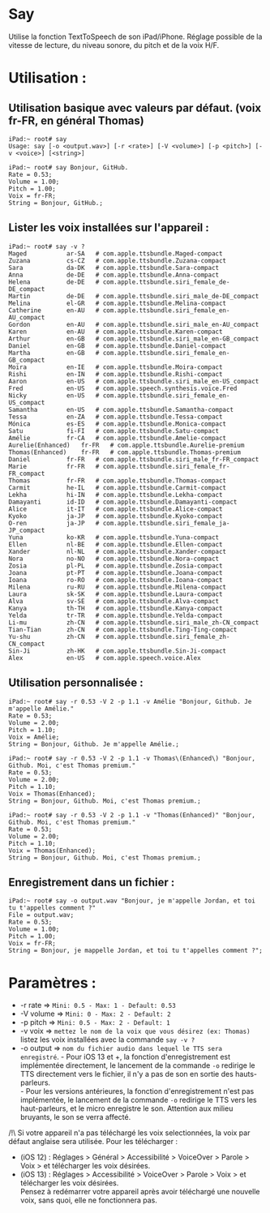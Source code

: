 # Say

Utilise la fonction TextToSpeech de son iPad/iPhone.
Réglage possible de la vitesse de lecture, du niveau sonore, du pitch et de la voix H/F.

# Utilisation :
## Utilisation basique avec valeurs par défaut. (voix fr-FR, en général Thomas)
```
iPad:~ root# say 
Usage: say [-o <output.wav>] [-r <rate>] [-V <volume>] [-p <pitch>] [-v <voice>] [<string>]

iPad:~ root# say Bonjour, GitHub. 
Rate = 0.53;
Volume = 1.00;
Pitch = 1.00;
Voix = fr-FR;
String = Bonjour, GitHub.;
```

## Lister les voix installées sur l'appareil :
```
iPad:~ root# say -v ?
Maged			ar-SA	# com.apple.ttsbundle.Maged-compact
Zuzana			cs-CZ	# com.apple.ttsbundle.Zuzana-compact
Sara			da-DK	# com.apple.ttsbundle.Sara-compact
Anna			de-DE	# com.apple.ttsbundle.Anna-compact
Helena			de-DE	# com.apple.ttsbundle.siri_female_de-DE_compact
Martin			de-DE	# com.apple.ttsbundle.siri_male_de-DE_compact
Melina			el-GR	# com.apple.ttsbundle.Melina-compact
Catherine		en-AU	# com.apple.ttsbundle.siri_female_en-AU_compact
Gordon			en-AU	# com.apple.ttsbundle.siri_male_en-AU_compact
Karen			en-AU	# com.apple.ttsbundle.Karen-compact
Arthur			en-GB	# com.apple.ttsbundle.siri_male_en-GB_compact
Daniel			en-GB	# com.apple.ttsbundle.Daniel-compact
Martha			en-GB	# com.apple.ttsbundle.siri_female_en-GB_compact
Moira			en-IE	# com.apple.ttsbundle.Moira-compact
Rishi			en-IN	# com.apple.ttsbundle.Rishi-compact
Aaron			en-US	# com.apple.ttsbundle.siri_male_en-US_compact
Fred			en-US	# com.apple.speech.synthesis.voice.Fred
Nicky			en-US	# com.apple.ttsbundle.siri_female_en-US_compact
Samantha		en-US	# com.apple.ttsbundle.Samantha-compact
Tessa			en-ZA	# com.apple.ttsbundle.Tessa-compact
Mónica			es-ES	# com.apple.ttsbundle.Monica-compact
Satu			fi-FI	# com.apple.ttsbundle.Satu-compact
Amélie			fr-CA	# com.apple.ttsbundle.Amelie-compact
Aurelie(Enhanced)	fr-FR	# com.apple.ttsbundle.Aurelie-premium
Thomas(Enhanced)	fr-FR	# com.apple.ttsbundle.Thomas-premium
Daniel			fr-FR	# com.apple.ttsbundle.siri_male_fr-FR_compact
Marie			fr-FR	# com.apple.ttsbundle.siri_female_fr-FR_compact
Thomas			fr-FR	# com.apple.ttsbundle.Thomas-compact
Carmit			he-IL	# com.apple.ttsbundle.Carmit-compact
Lekha			hi-IN	# com.apple.ttsbundle.Lekha-compact
Damayanti		id-ID	# com.apple.ttsbundle.Damayanti-compact
Alice			it-IT	# com.apple.ttsbundle.Alice-compact
Kyoko			ja-JP	# com.apple.ttsbundle.Kyoko-compact
O-ren			ja-JP	# com.apple.ttsbundle.siri_female_ja-JP_compact
Yuna			ko-KR	# com.apple.ttsbundle.Yuna-compact
Ellen			nl-BE	# com.apple.ttsbundle.Ellen-compact
Xander			nl-NL	# com.apple.ttsbundle.Xander-compact
Nora			no-NO	# com.apple.ttsbundle.Nora-compact
Zosia			pl-PL	# com.apple.ttsbundle.Zosia-compact
Joana			pt-PT	# com.apple.ttsbundle.Joana-compact
Ioana			ro-RO	# com.apple.ttsbundle.Ioana-compact
Milena			ru-RU	# com.apple.ttsbundle.Milena-compact
Laura			sk-SK	# com.apple.ttsbundle.Laura-compact
Alva			sv-SE	# com.apple.ttsbundle.Alva-compact
Kanya			th-TH	# com.apple.ttsbundle.Kanya-compact
Yelda			tr-TR	# com.apple.ttsbundle.Yelda-compact
Li-mu			zh-CN	# com.apple.ttsbundle.siri_male_zh-CN_compact
Tian-Tian		zh-CN	# com.apple.ttsbundle.Ting-Ting-compact
Yu-shu			zh-CN	# com.apple.ttsbundle.siri_female_zh-CN_compact
Sin-Ji			zh-HK	# com.apple.ttsbundle.Sin-Ji-compact
Alex			en-US	# com.apple.speech.voice.Alex
```

## Utilisation personnalisée :
```
iPad:~ root# say -r 0.53 -V 2 -p 1.1 -v Amélie "Bonjour, Github. Je m'appelle Amélie."
Rate = 0.53;
Volume = 2.00;
Pitch = 1.10;
Voix = Amélie;
String = Bonjour, Github. Je m'appelle Amélie.;

iPad:~ root# say -r 0.53 -V 2 -p 1.1 -v Thomas\(Enhanced\) "Bonjour, Github. Moi, c'est Thomas premium."
Rate = 0.53;
Volume = 2.00;
Pitch = 1.10;
Voix = Thomas(Enhanced);
String = Bonjour, Github. Moi, c'est Thomas premium.;

iPad:~ root# say -r 0.53 -V 2 -p 1.1 -v "Thomas(Enhanced)" "Bonjour, Github. Moi, c'est Thomas premium."
Rate = 0.53;
Volume = 2.00;
Pitch = 1.10;
Voix = Thomas(Enhanced);
String = Bonjour, Github. Moi, c'est Thomas premium.;
```

## Enregistrement dans un fichier :
```
iPad:~ root# say -o output.wav "Bonjour, je m'appelle Jordan, et toi tu t'appelles comment ?"
File = output.wav;
Rate = 0.53;
Volume = 1.00;
Pitch = 1.00;
Voix = fr-FR;
String = Bonjour, je mappelle Jordan, et toi tu t'appelles comment ?";
```

# Paramètres :

- -r rate => `Mini: 0.5 - Max: 1 - Default: 0.53`
- -V volume => `Mini: 0 - Max: 2 - Default: 2`
- -p pitch => `Mini: 0.5 - Max: 2 - Default: 1`
- -v voix => `mettez le nom de la voix que vous désirez (ex: Thomas)` listez les voix installées avec la commande `say -v ?`
- -o output => `nom du fichier audio dans lequel le TTS sera enregistré`. 
                       - Pour iOS 13 et +, la fonction d'enregistrement est implémentée directement, le lancement de la commande `-o` redirige le TTS directement vers le fichier, il n'y a pas de son en sortie des hauts-parleurs.  
                       - Pour les versions antérieures, la fonction d'enregistrement n'est pas implémentée, le lancement de la commande `-o` redirige le TTS vers les haut-parleurs, et le micro enregistre le son. Attention aux milieu bruyants, le son se verra affecté.

 /!\ Si votre appareil n'a pas téléchargé les voix selectionnées, la voix par défaut anglaise sera utilisée.
 Pour les télécharger :  
 - (iOS 12) : Réglages > Général > Accessibilité > VoiceOver > Parole > Voix > et télécharger les voix désirées.  
 - (iOS 13) : Réglages > Accessibilité > VoiceOver > Parole > Voix > et télécharger les voix désirées.  
 Pensez à redémarrer votre appareil après avoir téléchargé une nouvelle voix, sans quoi, elle ne fonctionnera pas.
